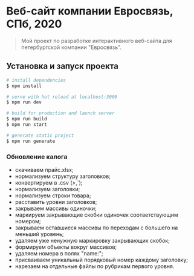 # Веб-сайт компании Евросвязь, СПб, 2020

> Мой проект по разработке интерактивного веб-сайта для петербургской компании
> "Евросвязь".

## Установка и запуск проекта

```bash
# install dependencies
$ npm install

# serve with hot reload at localhost:3000
$ npm run dev

# build for production and launch server
$ npm run build
$ npm run start

# generate static project
$ npm run generate
```

### Обновление калога
- скачиваем прайс.xlsx;
- нормализуем структуру заголовков;
- конвертируем в .csv (>,\`);
- нормализуем заголовки;
- нормализуем строки товара;
- расставить уровни заголовков;
- закрываем массивы одиночки;
- маркируем закрывающие скобки одиночек соответствующим номером;
- закрываем оставшиеся массивы по переходам с большего на меньший уровень;
- удаляем уже ненужную маркировку закрывающих скобок;
- формируем объекты вокруг массивов;
- удаляем номера в полях "name:";
- присваиваем уникальный порядковый номер каждому заголовку;
- нарезаем на отдельные файлы по рубрикам первого уровня.
